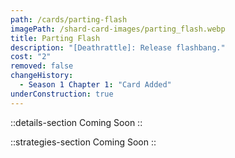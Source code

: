 ```yaml
---
path: /cards/parting-flash
imagePath: /shard-card-images/parting_flash.webp
title: Parting Flash
description: "[Deathrattle]: Release flashbang."
cost: "2"
removed: false
changeHistory:
  - Season 1 Chapter 1: "Card Added"
underConstruction: true
---
```


::details-section
Coming Soon
::

::strategies-section
Coming Soon
::
